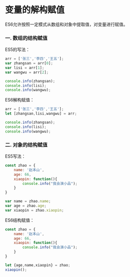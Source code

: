 # 变量的解构赋值

ES6允许按照一定模式从数组和对象中提取值，对变量进行赋值。

### 一. 数组的结构赋值

ES5的写法：

```js
arr = ['张三','李四','王五'];
var zhangsan = arr[0];
var lisi = arr[1];
var wangwu = arr[2];

console.info(zhangsan);
console.info(lisi);
console.info(wangwu);
```

ES6解构赋值：

```js
arr = ['张三','李四','王五'];
let [zhangsan,lisi,wangwu] = arr;

console.info(zhangsan);
console.info(lisi);
console.info(wangwu);
```

### 二. 对象的结构赋值

ES5写法：

```js
const zhao = {
    name: '赵本山',
    age: 66,
    xiaopin: function(){
        console.info("我会演小品");
    }
}

var name = zhao.name;
var age = zhao.age;
var xiaopin = zhao.xiaopin;
```

ES6结构赋值：

```js
const zhao = {
    name: '赵本山',
    age: 66,
    xiaopin: function(){
        console.info("我会演小品");
    }
}

let {age,name,xiaopin} = zhao;
xiaopin();
```

## 